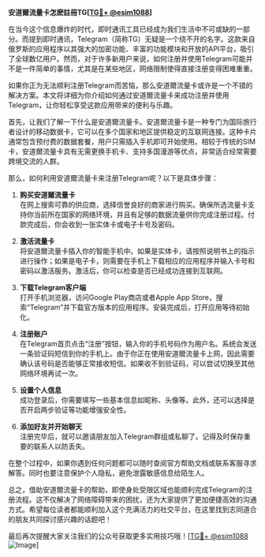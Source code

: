 **安道爾流量卡怎麽註冊TG[[TG💪+ @esim1088](https://t.me/s/esim1088)]**

在当今这个信息爆炸的时代，即时通讯工具已经成为我们生活中不可或缺的一部分。而提到即时通讯，Telegram（简称TG）无疑是一个绕不开的名字。这款来自俄罗斯的应用程序以其强大的加密功能、丰富的功能模块和开放的API平台，吸引了全球数亿用户。然而，对于许多新用户来说，如何注册并使用Telegram可能并不是一件简单的事情，尤其是在某些地区，网络限制使得直接注册变得困难重重。

如果你正为无法顺利注册Telegram而苦恼，那么安道爾流量卡或许是一个不错的解决方案。本文将详细为你介绍如何通过安道爾流量卡来成功注册并使用Telegram，让你轻松享受这款应用带来的便利与乐趣。

首先，让我们了解一下什么是安道爾流量卡。安道爾流量卡是一种专门为国际旅行者设计的移动数据卡，它可以在多个国家和地区提供稳定的互联网连接。这种卡片通常包含预付费的数据套餐，用户只需插入手机即可开始使用。相较于传统的SIM卡，安道爾流量卡具有无需更换手机卡、支持多国漫游等优点，非常适合经常需要跨境交流的人群。

那么，如何利用安道爾流量卡来注册Telegram呢？以下是具体步骤：

1. **购买安道爾流量卡**  
   在网上搜索可靠的供应商，选择信誉良好的商家进行购买。确保所选流量卡支持你当前所在国家的网络环境，并且有足够的数据流量供你完成注册过程。付款完成后，你会收到一张实体卡或电子卡号及密码。

2. **激活流量卡**  
   将安道爾流量卡插入你的智能手机中。如果是实体卡，请按照说明书上的指示进行操作；如果是电子卡，则需要在手机上下载相应的应用程序并输入卡号和密码以激活服务。激活后，你可以检查是否已经成功连接到互联网。

3. **下载Telegram客户端**  
   打开手机浏览器，访问Google Play商店或者Apple App Store，搜索“Telegram”并下载官方版本的应用程序。安装完成后，打开应用等待初始化。

4. **注册账户**  
   在Telegram首页点击“注册”按钮，输入你的手机号码作为用户名。系统会发送一条验证码短信到你的手机上。由于你正在使用安道爾流量卡上网，因此需要确认该号码是否能够正常接收短信。如果收不到验证码，可以尝试切换至其他网络环境再试一次。

5. **设置个人信息**  
   成功登录后，你需要填写一些基本信息如昵称、头像等。此外，还可以选择是否开启两步验证等功能增强安全性。

6. **添加好友并开始聊天**  
   注册完毕后，就可以邀请朋友加入Telegram群组或私聊了。记得及时保存重要的联系人以防丢失。

在整个过程中，如果你遇到任何问题都可以随时查阅官方帮助文档或联系客服寻求解答。同时也要注意保护个人隐私，避免泄露敏感信息给陌生人。

总之，借助安道爾流量卡的帮助，即使身处受限区域也能顺利完成Telegram的注册流程。这不仅解决了网络障碍带来的困扰，还为大家提供了更加便捷高效的沟通方式。希望每位读者都能顺利加入这个充满活力的社交平台，在这里找到志同道合的朋友共同探讨感兴趣的话题吧！

最后再次提醒大家关注我们的公众号获取更多实用技巧哦！[[TG💪+ @esim1088](https://t.me/s/esim1088) ![Image](https://i.postimg.cc/4NQfJmqS/Snipaste-2025-05-13-00-14-12.png)]